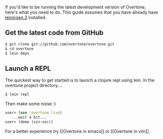 If you'd like to be running the latest development version of Overtone, here's what you need to do.
This guide assumes that you have already have [leiningen 2](https://github.com/technomancy/leiningen/#installation) installed.

## Get the latest code from GitHub

```sh
$ git clone git://github.com/overtone/overtone.git
$ cd overtone
$ lein deps
```

## Launch a REPL
The quickest way to get started is to launch a clojure repl using lein. 
In the overtone project directory....

```sh
$ lein repl
```

Then make some noise :)

```clj
user> (use 'overtone.live)
   ...wait a bit...
user> (demo (sin-osc))
```

For a better experience try [[Overtone in emacs]] or [[Overtone in vim]].